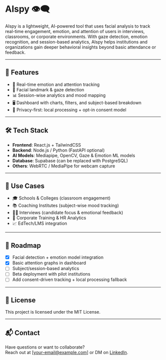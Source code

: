 # AIspy 👁️‍🗨️

AIspy is a lightweight, AI-powered tool that uses facial analysis to track real-time engagement, emotion, and attention of users in interviews, classrooms, or corporate environments. With gaze detection, emotion recognition, and session-based analytics, AIspy helps institutions and organizations gain deeper behavioral insights beyond basic attendance or feedback.

---

## 🚀 Features

- 🎯 Real-time emotion and attention tracking
- 🧠 Facial landmark & gaze detection
- 📊 Session-wise analytics and mood mapping
- 🖥️ Dashboard with charts, filters, and subject-based breakdown
- 🔐 Privacy-first: local processing + opt-in consent model

---

## 🛠️ Tech Stack

- **Frontend**: React.js + TailwindCSS  
- **Backend**: Node.js / Python (FastAPI optional)  
- **AI Models**: Mediapipe, OpenCV, Gaze & Emotion ML models  
- **Database**: Supabase (can be replaced with PostgreSQL)  
- **Others**: WebRTC / MediaPipe for webcam capture

---

## 💼 Use Cases

- 🎓 Schools & Colleges (classroom engagement)
- 📚 Coaching Institutes (subject-wise mood tracking)
- 🧑‍💼 Interviews (candidate focus & emotional feedback)
- 🏢 Corporate Training & HR Analytics
- 📈 EdTech/LMS integration

---

## 📅 Roadmap

- [x] Facial detection + emotion model integration
- [x] Basic attention graphs in dashboard
- [ ] Subject/session-based analytics
- [ ] Beta deployment with pilot institutions
- [ ] Add consent-driven tracking + local processing fallback

---

## 📄 License

This project is licensed under the MIT License.

---

## 📬 Contact

Have questions or want to collaborate?  
Reach out at [your-email@example.com] or DM on [LinkedIn](https://linkedin.com/in/yourprofile).

